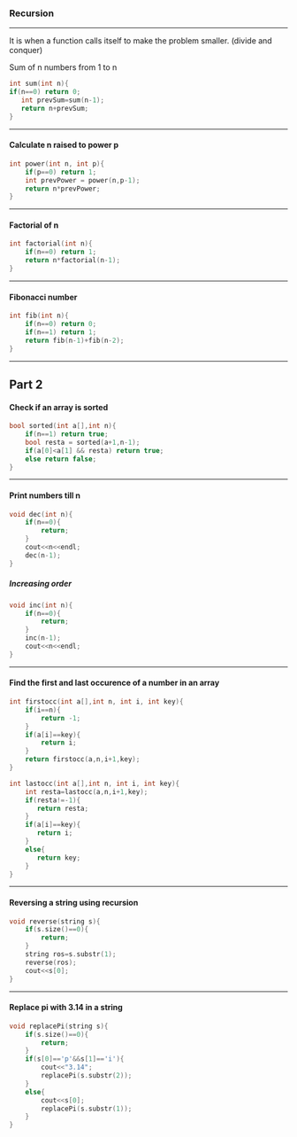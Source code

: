 ### Recursion 

---

It is when a function calls itself to make the problem smaller. (divide and conquer)

Sum of n numbers from 1 to n

```cpp
int sum(int n){
if(n==0) return 0;
   int prevSum=sum(n-1);
   return n+prevSum;
}
```

---

#### Calculate n raised to power p

```cpp
int power(int n, int p){
    if(p==0) return 1;
    int prevPower = power(n,p-1);
    return n*prevPower; 
}
```

---

#### Factorial of n

```cpp
int factorial(int n){
    if(n==0) return 1;
    return n*factorial(n-1);
}
```

---

#### Fibonacci number

```cpp
int fib(int n){
    if(n==0) return 0;
    if(n==1) return 1;
    return fib(n-1)+fib(n-2);
}
```

---

## Part 2

#### Check if an array is sorted

```cpp
bool sorted(int a[],int n){
    if(n==1) return true;
    bool resta = sorted(a+1,n-1);
    if(a[0]<a[1] && resta) return true;
    else return false;
}
```

---

#### Print numbers till n

```cpp
void dec(int n){
    if(n==0){
        return;
    }
    cout<<n<<endl;
    dec(n-1);
}
```

##### Increasing order

```cpp
void inc(int n){
    if(n==0){
        return;
    }
    inc(n-1);
    cout<<n<<endl;
}
```

---

#### Find the first and last occurence of a number in an array

```cpp
int firstocc(int a[],int n, int i, int key){
    if(i==n){
        return -1;
    }
    if(a[i]==key){
        return i;
    }
    return firstocc(a,n,i+1,key);
}
```

```cpp
int lastocc(int a[],int n, int i, int key){
    int resta=lastocc(a,n,i+1,key);
    if(resta!=-1){
       return resta;
    }
    if(a[i]==key){
       return i;
    }
    else{
       return key;
    }
}
```

---

#### Reversing a string using recursion

```cpp
void reverse(string s){
    if(s.size()==0){
        return;
    }
    string ros=s.substr(1);
    reverse(ros);
    cout<<s[0];
}
```

---

#### Replace pi with 3.14 in a string 

```cpp
void replacePi(string s){
    if(s.size()==0){
        return;
    }
    if(s[0]=='p'&&s[1]=='i'){
        cout<<"3.14";
        replacePi(s.substr(2));
    }
    else{
        cout<<s[0];
        replacePi(s.substr(1));
    }
}
```



